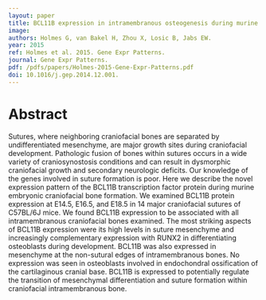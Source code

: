 ```yaml
---
layout: paper
title: BCL11B expression in intramembranous osteogenesis during murine craniofacial suture development.
image: 
authors: Holmes G, van Bakel H, Zhou X, Losic B, Jabs EW.
year: 2015
ref: Holmes et al. 2015. Gene Expr Patterns.
journal: Gene Expr Patterns.
pdf: /pdfs/papers/Holmes-2015-Gene-Expr-Patterns.pdf
doi: 10.1016/j.gep.2014.12.001.
---
```


# Abstract

Sutures, where neighboring craniofacial bones are separated by undifferentiated mesenchyme, are major growth sites during craniofacial development. Pathologic fusion of bones within sutures occurs in a wide variety of craniosynostosis conditions and can result in dysmorphic craniofacial growth and secondary neurologic deficits. Our knowledge of the genes involved in suture formation is poor. Here we describe the novel expression pattern of the BCL11B transcription factor protein during murine embryonic craniofacial bone formation. We examined BCL11B protein expression at E14.5, E16.5, and E18.5 in 14 major craniofacial sutures of C57BL/6J mice. We found BCL11B expression to be associated with all intramembranous craniofacial bones examined. The most striking aspects of BCL11B expression were its high levels in suture mesenchyme and increasingly complementary expression with RUNX2 in differentiating osteoblasts during development. BCL11B was also expressed in mesenchyme at the non-sutural edges of intramembranous bones. No expression was seen in osteoblasts involved in endochondral ossification of the cartilaginous cranial base. BCL11B is expressed to potentially regulate the transition of mesenchymal differentiation and suture formation within craniofacial intramembranous bone.
